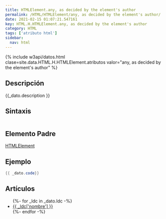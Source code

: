 ```yaml
---
title: HTMLElement.any, as decided by the element's author
permalink: /HTML/HTMLElement/any, as decided by the element's author/
date: 2021-02-15 01:07:21.547161
key: HTML.H.HTMLElement.any, as decided by the element's author
category: HTML
tags: ['atributo html']
sidebar: 
  nav: html
---
```


{% include w3api/datos.html clase=site.data.HTML.H.HTMLElement.atributos valor="any, as decided by the element's author" %}

## Descripción
{{_dato.description }}

## Sintaxis
~~~html
~~~

## Elemento Padre
[HTMLElement](/HTML/HTMLElement/)

## Ejemplo
~~~java
{{ _dato.code}}
~~~

## Artículos
<ul>
{%- for _ldc in _dato.ldc -%}
   <li>
       <a href="{{_ldc['url'] }}">{{ _ldc['nombre'] }}</a>
   </li>
{%- endfor -%}
</ul>

